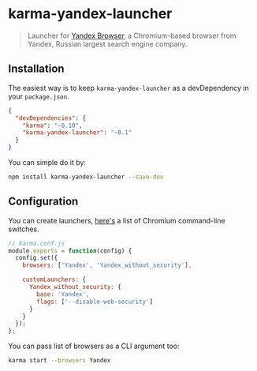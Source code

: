 # karma-yandex-launcher

> Launcher for [Yandex Browser](http://browser.yandex.com), a Chromium-based browser from
Yandex, Russian largest search engine company.

## Installation

The easiest way is to keep `karma-yandex-launcher` as a devDependency in your `package.json`.
```json
{
  "devDependencies": {
    "karma": "~0.10",
    "karma-yandex-launcher": "~0.1"
  }
}
```

You can simple do it by:
```bash
npm install karma-yandex-launcher --save-dev
```

## Configuration
You can create launchers, [here's](http://peter.sh/experiments/chromium-command-line-switches/) a list of Chromium command-line switches.
```js
// karma.conf.js
module.exports = function(config) {
  config.set({
    browsers: ['Yandex', 'Yandex_without_security'],

    customLaunchers: {
      Yandex_without_security: {
        base: 'Yandex',
        flags: ['--disable-web-security']
      }
    }
  });
};
```

You can pass list of browsers as a CLI argument too:
```bash
karma start --browsers Yandex
```

